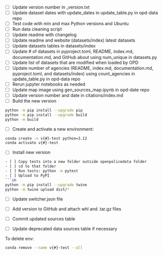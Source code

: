 - [ ] Update version number in _version.txt
- [ ] Update dataset dates with update_dates in update_table.py in opd-data repo
- [ ] Test code with min and max Python versions and Ubuntu
- [ ] Run data cleaning script
- [ ] Update readme with changelog 
- [ ] Update readme and website (datasets/index) latest datasets
- [ ] Update datasets tables in datasets/index
- [ ] Update # of datasets in pyproject.toml, README, index.md, documentation.md, and GitHub about using num_unique in datasets.py
- [ ] Update list of datasets that are modified when loaded by OPD
- [ ] Update number of agencies (README, index.md, documentation.md, pyproject.toml, and datasets/index) using count_agencies in update_table.py in opd-data repo
- [ ] Rerun jupyter notebooks as needed
- [ ] Update map image using gen_sources_map.ipynb in opd-date repo
- [ ] Update version number and date in citations/index.md
- [ ] Build the new version
```sh
python -m pip install --upgrade pip
python -m pip install --upgrade build
python -m build
```
- [ ] Create and activate a new environment: 
```sh
conda create -n v{#}-test python=3.12
conda activate v{#}-test
```
- [ ] Install new version
```sh
- [ ] Copy tests into a new folder outside openpolicedata folder
- [ ] cd to that folder
- [ ] Run tests: python -m pytest
- [ ] Upload to PyPI
```sh
python -m pip install --upgrade twine
python -m twine upload dist/*
```
- [ ] Update switcher.json file
- [ ] Add version to GitHub and attach whl and .tar.gz files
- [ ] Commit updated sources table
- [ ] Update deprecated data sources table if necessary


To delete env: 
```sh
conda remove --name v{#}-test --all
```